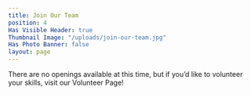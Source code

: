 ```yaml
---
title: Join Our Team
position: 4
Has Visible Header: true
Thumbnail Image: "/uploads/join-our-team.jpg"
Has Photo Banner: false
layout: page
---
```


There are no openings available at this time, but if you’d like to volunteer your skills, visit our Volunteer Page!